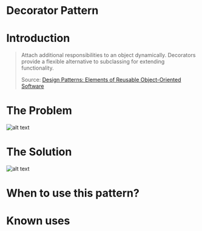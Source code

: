 # Decorator Pattern
# Introduction
<blockquote>
Attach additional responsibilities to an object dynamically. Decorators provide a
flexible alternative to subclassing for extending functionality.

Source: [Design Patterns: Elements of Reusable Object-Oriented Software](https://www.amazon.com/Design-Patterns-Elements-Reusable-Object-Oriented/dp/0201633612)
</blockquote>

# The Problem
![alt text](https://github.com/gentaliti/javadesignpatterns/blob/master/strategy/src/main/resources/images/decorator-problem.PNG)


# The Solution
![alt text](https://github.com/gentaliti/javadesignpatterns/blob/master/strategy/src/main/resources/images/decorator-solution.PNG)

# When to use this pattern?

# Known uses

